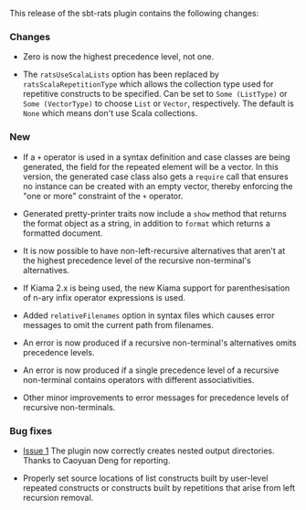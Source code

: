 This release of the sbt-rats plugin contains the following changes:

### Changes

* Zero is now the highest precedence level, not one.

* The `ratsUseScalaLists` option has been replaced by `ratsScalaRepetitionType` which allows the collection type used for repetitive constructs to be specified. Can be set to `Some (ListType)` or `Some (VectorType)` to choose `List` or `Vector`, respectively. The default is `None` which means don't use Scala collections.

### New

* If a `+` operator is used in a syntax definition and case classes are being generated, the field for the repeated element will be a vector. In this version, the generated case class also gets a `require` call that ensures no instance can be created with an empty vector, thereby enforcing the "one or more" constraint of the `+` operator.

* Generated pretty-printer traits now include a `show` method that returns the format object as a string, in addition to `format` which returns a formatted document.

* It is now possible to have non-left-recursive alternatives that aren't at the highest precedence level of the recursive non-terminal's alternatives.

* If Kiama 2.x is being used, the new Kiama support for parenthesisation of n-ary infix operator expressions is used.

* Added `relativeFilenames` option in syntax files which causes error messages to omit the current path from filenames.

* An error is now produced if a recursive non-terminal's alternatives omits precedence levels.

* An error is now produced if a single precedence level of a recursive non-terminal contains operators with different associativities.

* Other minor improvements to error messages for precedence levels of recursive non-terminals.

### Bug fixes

* [Issue 1](https://bitbucket.org/inkytonik/sbt-rats/issue/1/output-directories-are-not-always-created) The plugin now correctly creates nested output directories. Thanks to Caoyuan Deng for reporting.

* Properly set source locations of list constructs built by user-level repeated constructs or constructs built by repetitions that arise from left recursion removal.

